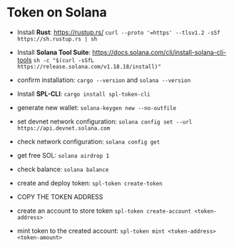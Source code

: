 # Token on Solana

+ Install **Rust**: https://rustup.rs/
```curl --proto '=https' --tlsv1.2 -sSf https://sh.rustup.rs | sh```

+ Install **Solana Tool Suite**: https://docs.solana.com/cli/install-solana-cli-tools
```sh -c "$(curl -sSfL https://release.solana.com/v1.18.18/install)"```

+ confirm installation: ```cargo --version``` and ```solana --version```

+ Install **SPL-CLI**: ```cargo install spl-token-cli```

+ generate new wallet: ```solana-keygen new --no-outfile```

+ set devnet network configuration: ```solana config set --url https://api.devnet.solana.com```

+ check network configuration: ```solana config get```

+ get free SOL: ```solana airdrop 1```

+ check balance: ```solana balance```

+ create and deploy token: ```spl-token create-token```

+ COPY THE TOKEN ADDRESS

+ create an account to store token ```spl-token create-account <token-address>```

+ mint token to the created account: ```spl-token mint <token-address> <token-amount>```